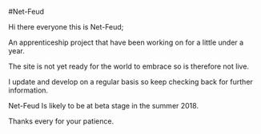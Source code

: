 #Net-Feud

Hi there everyone this is Net-Feud;

An apprenticeship project that have been working on for a little under a year.

The site is not yet ready for the world to embrace so is therefore not live.

I update and develop on a regular basis so keep checking back for further
information.

Net-Feud Is likely to be at beta stage in the summer 2018.

Thanks every for your patience.
